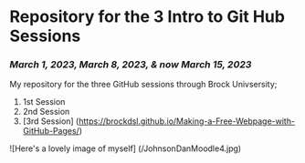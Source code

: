 # **Repository for the 3 Intro to Git Hub Sessions**
### *March 1, 2023, March 8, 2023, & now March 15, 2023*

My repository for the three GitHub sessions through Brock Univsersity;

1. 1st Session
2. 2nd Session
3. [3rd Session] (https://brockdsl.github.io/Making-a-Free-Webpage-with-GitHub-Pages/)

![Here's a lovely image of myself] (/JohnsonDanMoodle4.jpg)
